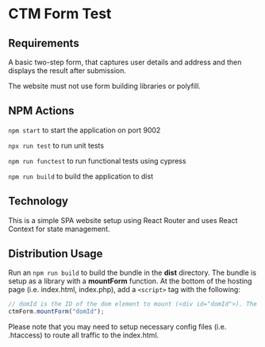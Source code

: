 # CTM Form Test

## Requirements

A basic two-step form, that captures user details and address and then displays the result after submission.

The website must not use form building libraries or polyfill.

## NPM Actions

`npm start` to start the application on port 9002

`npx run test` to run unit tests

`npm run functest` to run functional tests using cypress

`npm run build` to build the application to dist

## Technology

This is a simple SPA website setup using React Router and uses React Context for state management.

## Distribution Usage

Run an `npm run build` to build the bundle in the **dist** directory. The bundle is setup as a library with a **mountForm** function. At the bottom of the hosting page (i.e. index.html, index.php), add a `<script>` tag with the following:

```javascript
// domId is the ID of the dom element to mount (<div id="domId">). The default is "root"
ctmForm.mountForm("domId");
```

Please note that you may need to setup necessary config files (i.e. .htaccess) to route all traffic to the index.html.
